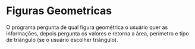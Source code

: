 # Figuras Geometricas

O programa pergunta de qual figura geométrica o usuário quer as informações,
depois pergunta os valores e retorna a área, perímetro e tipo de triângulo (se o usuário escolher triângulo).
